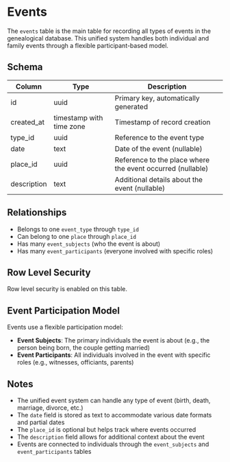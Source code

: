 # Events

The `events` table is the main table for recording all types of events in the genealogical database. This unified system handles both individual and family events through a flexible participant-based model.

## Schema

| Column      | Type                     | Description                                                |
| ----------- | ------------------------ | ---------------------------------------------------------- |
| id          | uuid                     | Primary key, automatically generated                       |
| created_at  | timestamp with time zone | Timestamp of record creation                               |
| type_id     | uuid                     | Reference to the event type                                |
| date        | text                     | Date of the event (nullable)                               |
| place_id    | uuid                     | Reference to the place where the event occurred (nullable) |
| description | text                     | Additional details about the event (nullable)              |

## Relationships

- Belongs to one `event_type` through `type_id`
- Can belong to one `place` through `place_id`
- Has many `event_subjects` (who the event is about)
- Has many `event_participants` (everyone involved with specific roles)

## Row Level Security

Row level security is enabled on this table.

## Event Participation Model

Events use a flexible participation model:

- **Event Subjects**: The primary individuals the event is about (e.g., the person being born, the couple getting married)
- **Event Participants**: All individuals involved in the event with specific roles (e.g., witnesses, officiants, parents)

## Notes

- The unified event system can handle any type of event (birth, death, marriage, divorce, etc.)
- The `date` field is stored as text to accommodate various date formats and partial dates
- The `place_id` is optional but helps track where events occurred
- The `description` field allows for additional context about the event
- Events are connected to individuals through the `event_subjects` and `event_participants` tables
